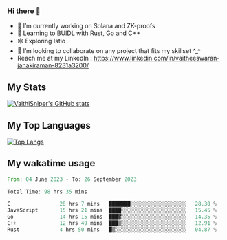 ### Hi there 👋

- 🔭 I’m currently working on Solana and ZK-proofs
- 📖 Learning to BUIDL with Rust, Go and C++
- 🕸️ Exploring Istio
- 👯 I’m looking to collaborate on any project that fits my skillset ^_^
- Reach me at my LinkedIn : https://www.linkedin.com/in/vaitheeswaran-janakiraman-8231a3200/

## My Stats
[![VaithiSniper's GitHub stats](https://github-readme-stats.vercel.app/api?username=VaithiSniper&hide=stars&theme=radical)](https://github.com/anuraghazra/github-readme-stats)

## My Top Languages

[![Top Langs](https://github-readme-stats.vercel.app/api/top-langs/?username=VaithiSniper&layout=compact)](https://github.com/anuraghazra/github-readme-stats)

## My wakatime usage

<!--START_SECTION:waka-->

```rust
From: 04 June 2023 - To: 26 September 2023

Total Time: 98 hrs 35 mins

C                28 hrs 7 mins   ███████░░░░░░░░░░░░░░░░░░   28.30 %
JavaScript       15 hrs 21 mins  ████░░░░░░░░░░░░░░░░░░░░░   15.45 %
Go               14 hrs 15 mins  ███▓░░░░░░░░░░░░░░░░░░░░░   14.35 %
C++              12 hrs 49 mins  ███▒░░░░░░░░░░░░░░░░░░░░░   12.91 %
Rust             4 hrs 50 mins   █▒░░░░░░░░░░░░░░░░░░░░░░░   04.87 %
```

<!--END_SECTION:waka-->
